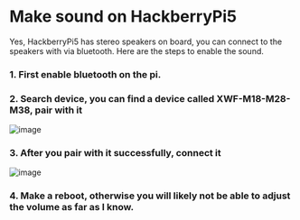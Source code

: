 # Make sound on HackberryPi5

Yes, HackberryPi5 has stereo speakers on board, you can connect to the speakers with via bluetooth. Here are the steps to enable the sound.

### 1. First enable bluetooth on the pi.

### 2. Search device, you can find a device called XWF-M18-M28-M38, pair with it
![image](https://github.com/user-attachments/assets/a884615d-52f5-4f09-9425-45c1b4422a0e)

### 3. After you pair with it successfully, connect it
![image](https://github.com/user-attachments/assets/cdf1a293-7707-4bea-939b-78946b123b34)

### 4. Make a reboot, otherwise you will likely not be able to adjust the volume as far as I know.
